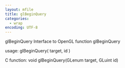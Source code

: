 ```yaml
---
layout: mfile
title: glBeginQuery
categories:
  - wrap
encoding: UTF-8
---
```


glBeginQuery  Interface to OpenGL function glBeginQuery

usage:  glBeginQuery( target, id )

C function:  void glBeginQuery(GLenum target, GLuint id)